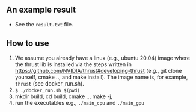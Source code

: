 ## An example result 
- See the `result.txt` file. 

## How to use 
1. We assume you already have a linux (e.g., ubuntu 20.04) image where the thrust lib is installed via the steps written in https://github.com/NVIDIA/thrust#developing-thrust (e.g., git clone yourself, cmake .., and make install). The image name is, for example, `thrust` (see docker_run.sh).
2. `$ ./docker_run.sh $(pwd)`
3. mkdir build, cd build, cmake .., make -j, 
4. run the executables e.g., `./main_cpu` and `./main_gpu`

